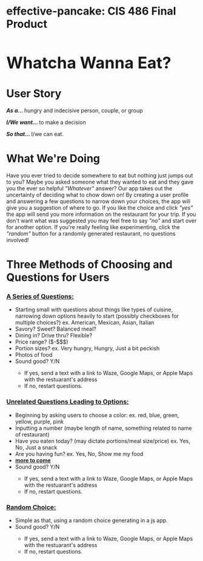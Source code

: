 # effective-pancake: CIS 486 Final Product

<h1 style="font-size:300%;">Whatcha Wanna Eat?</h1>

<h1>User Story</h1>

<p> <b><i> As a... </b></i>hungry and indecisive person, couple, or group</p>
<p> <b><i> I/We want... </b></i>to make a decision</p> 
<p> <b><i> So that... </b></i>I/we can eat.</p>

<h1>What We're Doing</h1>

<p>Have you ever tried to decide somewhere to eat but nothing just jumps out to you? Maybe you asked someone what they wanted to eat and they gave you the ever so helpful <i>"Whatever"</i> answer? Our app takes out the uncertainty of deciding what to chow down on! By creating a user profile and answering a few questions to narrow down your choices, the app will give you a suggestion of where to go. If you like the choice and click <i>"yes"</i> the app will send you more information on the restaurant for your trip. If you don't want what was suggested you may feel free to say <i>"no"</i> and start over for another option. If you're really feeling like experimenting, click the <i>"random"</i> button for a randomly generated restaurant, no questions involved!</p>

<h1> Three Methods of Choosing and Questions for Users</h1>
<h3><u> A Series of Questions: </h3></u>
<ul>
  <li> Starting small with questions about things like types of cuisine, narrowing down options heavily to start (possibly checkboxes for multiple choices?)
  ex. American, Mexican, Asian, Italian</li>
  <li> Savory? Sweet? Balanced meal? </li>
  <li> Dining in? Drive thru? Flexible? </li>
  <li> Price range? ($-$$$) </li>
  <li> Portion sizes? ex. Very hungry, Hungry, Just a bit peckish</li>
  <li> Photos of food </li>
  <li> Sound good? Y/N </li>
      <ul> 
          <li> If yes, send a text with a link to Waze, Google Maps, or Apple Maps with the restuarant's address </li>
          <li> If no, restart questions. </li>
      </ul>
</ul>

<h3><u> Unrelated Questions Leading to Options: </h3></u>
<ul>
  <li> Beginning by asking users to choose a color: ex. red, blue, green, yellow, purple, pink</li>
  <li> Inputting a number (maybe length of name, something related to name of restaurant) </li>
  <li> Have you eaten today? (may dictate portions/meal size/price) ex. Yes, No, Just a snack </li>
  <li> Are you having fun? ex. Yes, No, Show me my food </li>
  <li> <u> <b> more to come </li> </u> </b>
  <li> Sound good? Y/N </li>
      <ul> 
          <li> If yes, send a text with a link to Waze, Google Maps, or Apple Maps with the restuarant's address </li>
          <li> If no, restart questions. </li>
      </ul>
</ul>

<h3><u> Random Choice: </h3></u>
<ul>
  <li> Simple as that, using a random choice generating in a js app. </li>
  <li> Sound good? Y/N </li>
      <ul> 
          <li> If yes, send a text with a link to Waze, Google Maps, or Apple Maps with the restuarant's address </li>
          <li> If no, restart questions. </li>
      </ul>
</ul>
